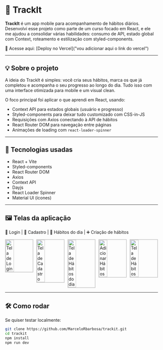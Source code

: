 # 🚀 TrackIt

**TrackIt** é um app mobile para acompanhamento de hábitos diários. Desenvolvi esse projeto como parte de um curso focado em React, e ele me ajudou a consolidar várias habilidades: consumo de API, estado global com Context, roteamento e estilização com styled-components.

📱 Acesse aqui: [Deploy no Vercel]("vou adicionar aqui o link do vercel")

---

## 💡 Sobre o projeto

A ideia do TrackIt é simples: você cria seus hábitos, marca os que já completou e acompanha o seu progresso ao longo do dia. Tudo isso com uma interface otimizada para mobile e um visual clean.

O foco principal foi aplicar o que aprendi em React, usando:

- Context API para estados globais (usuário e progresso)
- Styled-components para deixar tudo customizado com CSS-in-JS
- Requisições com Axios conectando à API de hábitos
- React Router DOM para navegação entre páginas
- Animações de loading com `react-loader-spinner`

---

## 🔧 Tecnologias usadas

- React + Vite
- Styled-components
- React Router DOM
- Axios
- Context API
- Dayjs
- React Loader Spinner
- Material UI (ícones)

---

## 🖼️ Telas da aplicação

🔐 Login | 📝 Cadastro | 📅 Hábitos do dia | ➕ Criação de hábitos

<div style="display: flex; justify-content: space-between;">
  <img src="https://github.com/user-attachments/assets/59c23037-9a52-4f38-85a7-5cfda1791e10" alt="Tela de Login" style="border: 2px solid #ccc; margin-right: 10px; width: 30%;"/>
  <img src="https://github.com/user-attachments/assets/47721372-cde0-4195-bd40-d18a7ee04e48" alt="Tela de Cadastro" style="border: 2px solid #ccc; margin-right: 10px; width: 30%;"/>
  <img src="https://github.com/user-attachments/assets/5186ffca-53c2-4e34-9ec7-f72cecb19a32" alt="Tela de Hábitos do dia" style="border: 2px solid #ccc; margin-right: 10px; width: 30%;"/>
  <img src="https://github.com/user-attachments/assets/40a1988f-62e0-4740-afe7-b3c1c9c47d14" alt="Adicionar Hábitos" style="border: 2px solid #ccc; margin-right: 10px; width: 30%;"/>
  <img src="https://github.com/user-attachments/assets/ea81eb47-629a-4d32-a1ff-74c9d8b7777b" alt="Tela de Hábitos" style="border: 2px solid #ccc; width: 30%;"/>
</div>

---

## 🛠 Como rodar

Se quiser testar localmente:

```bash
git clone https://github.com/MarceloRbarbosa/trackit.git
cd trackit
npm install
npm run dev
